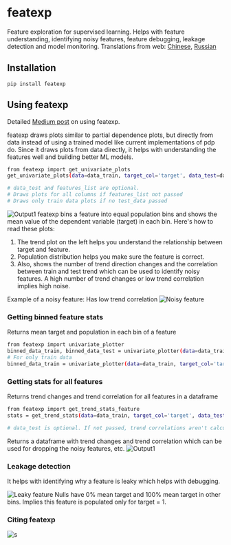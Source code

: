 # featexp
Feature exploration for supervised learning. Helps with feature understanding, identifying noisy features, feature debugging, leakage detection and model monitoring. Translations from web: [Chinese](https://www.jiqizhixin.com/articles/2018-11-06-7), [Russian](https://neurohive.io/ru/tutorial/kak-popast-v-top-2-sorevnovanija-kaggle/)

## Installation

```pip install featexp```

## Using featexp

Detailed [Medium post](https://towardsdatascience.com/my-secret-sauce-to-be-in-top-2-of-a-kaggle-competition-57cff0677d3c) on using featexp.

featexp draws plots similar to partial dependence plots, but directly from data instead of using a trained model like current implementations of pdp do. Since it draws plots from data directly, it helps with understanding the features well and building better ML models.

```bash
from featexp import get_univariate_plots
get_univariate_plots(data=data_train, target_col='target', data_test=data_test, features_list=['DAYS_EMPLOYED'])

# data_test and features_list are optional.
# Draws plots for all columns if features_list not passed
# Draws only train data plots if no test_data passed
```

![Output1](demo/sample_outputs/days_employed.png)
featexp bins a feature into equal population bins and shows the mean value of the dependent variable (target) in each bin. Here's how to read these plots:

  1. The trend plot on the left helps you understand the relationship between target and feature.
  2. Population distribution helps you make sure the feature is correct.
  3. Also, shows the number of trend direction changes and the correlation between train and test trend which can be used to identify noisy features. A high number of trend changes or low trend correlation implies high noise.

Example of a noisy feature: Has low trend correlation
![Noisy feature](demo/sample_outputs/noisy_feature.png)

### Getting binned feature stats

Returns mean target and population in each bin of a feature

```bash
from featexp import univariate_plotter
binned_data_train, binned_data_test = univariate_plotter(data=data_train, target_col='target', feature='DAYS_EMPLOYED', data_test=data_test)
# For only train data
binned_data_train = univariate_plotter(data=data_train, target_col='target', feature='DAYS_EMPLOYED')
```

### Getting stats for all features

Returns trend changes and trend correlation for all features in a dataframe

```bash
from featexp import get_trend_stats_feature
stats = get_trend_stats(data=data_train, target_col='target', data_test=data_test)

# data_test is optional. If not passed, trend correlations aren't calculated.
```

Returns a dataframe with trend changes and trend correlation which can be used for dropping the noisy features, etc.
![Output1](demo/sample_outputs/stats_output.png)

### Leakage detection

It helps with identifying why a feature is leaky which helps with debugging.

![Leaky feature](demo/sample_outputs/leaky_feature.png)
Nulls have 0% mean target and 100% mean target in other bins. Implies this feature is populated only for target = 1.

### Citing featexp

![s](https://zenodo.org/badge/doi/10.5281/zenodo.2616757.svg)
